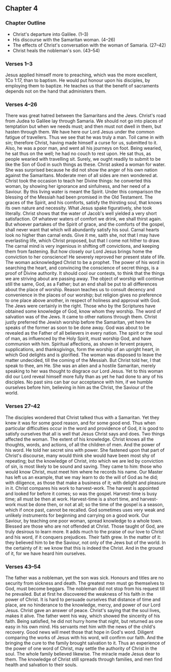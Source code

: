 ## Chapter 4

### Chapter Outline

- Christ's departure into Galilee. (1–3)
- His discourse with the Samaritan woman. (4–26)
- The effects of Christ's conversation with the woman of Samaria. (27–42)
- Christ heals the nobleman's son. (43–54)

### Verses 1–3

Jesus applied himself more to preaching, which was the more excellent, 1Co 1:17, than to baptism. He would put honour upon his disciples, by employing them to baptize. He teaches us that the benefit of sacraments depends not on the hand that administers them.

### Verses 4–26

There was great hatred between the Samaritans and the Jews. Christ's road from Judea to Galilee lay through Samaria. We should not go into places of temptation but when we needs must; and then must not dwell in them, but hasten through them. We have here our Lord Jesus under the common fatigue of travellers. Thus we see that he was truly a man. Toil came in with sin; therefore Christ, having made himself a curse for us, submitted to it. Also, he was a poor man, and went all his journeys on foot. Being wearied, he sat thus on the well; he had no couch to rest upon. He sat thus, as people wearied with travelling sit. Surely, we ought readily to submit to be like the Son of God in such things as these. Christ asked a woman for water. She was surprised because he did not show the anger of his own nation against the Samaritans. Moderate men of all sides are men wondered at. Christ took the occasion to teach her Divine things: he converted this woman, by showing her ignorance and sinfulness, and her need of a Saviour. By this living water is meant the Spirit. Under this comparison the blessing of the Messiah had been promised in the Old Testament. The graces of the Spirit, and his comforts, satisfy the thirsting soul, that knows its own nature and necessity. What Jesus spake figuratively, she took literally. Christ shows that the water of Jacob's well yielded a very short satisfaction. Of whatever waters of comfort we drink, we shall thirst again. But whoever partakes of the Spirit of grace, and the comforts of the gospel, shall never want that which will abundantly satisfy his soul. Carnal hearts look no higher than carnal ends. Give it me, saith she, not that I may have everlasting life, which Christ proposed, but that I come not hither to draw. The carnal mind is very ingenious in shifting off convictions, and keeping them from fastening. But how closely our Lord Jesus brings home the conviction to her conscience! He severely reproved her present state of life. The woman acknowledged Christ to be a prophet. The power of his word in searching the heart, and convincing the conscience of secret things, is a proof of Divine authority. It should cool our contests, to think that the things we are striving about are passing away. The object of worship will continue still the same, God, as a Father; but an end shall be put to all differences about the place of worship. Reason teaches us to consult decency and convenience in the places of our worship; but religion gives no preference to one place above another, in respect of holiness and approval with God. The Jews were certainly in the right. Those who by the Scriptures have obtained some knowledge of God, know whom they worship. The word of salvation was of the Jews. It came to other nations through them. Christ justly preferred the Jewish worship before the Samaritan, yet here he speaks of the former as soon to be done away. God was about to be revealed as the Father of all believers in every nation. The spirit or the soul of man, as influenced by the Holy Spirit, must worship God, and have communion with him. Spiritual affections, as shown in fervent prayers, supplications, and thanksgivings, form the worship of an upright heart, in which God delights and is glorified. The woman was disposed to leave the matter undecided, till the coming of the Messiah. But Christ told her, I that speak to thee, am He. She was an alien and a hostile Samaritan, merely speaking to her was thought to disgrace our Lord Jesus. Yet to this woman did our Lord reveal himself more fully than as yet he had done to any of his disciples. No past sins can bar our acceptance with him, if we humble ourselves before him, believing in him as the Christ, the Saviour of the world.

### Verses 27–42

The disciples wondered that Christ talked thus with a Samaritan. Yet they knew it was for some good reason, and for some good end. Thus when particular difficulties occur in the word and providence of God, it is good to satisfy ourselves that all is well that Jesus Christ says and does. Two things affected the woman. The extent of his knowledge. Christ knows all the thoughts, words, and actions, of all the children of men. And the power of his word. He told her secret sins with power. She fastened upon that part of Christ's discourse, many would think she would have been most shy of repeating; but the knowledge of Christ, into which we are led by conviction of sin, is most likely to be sound and saving. They came to him: those who would know Christ, must meet him where he records his name. Our Master has left us an example, that we may learn to do the will of God as he did; with diligence, as those that make a business of it; with delight and pleasure in it. Christ compares his work to harvest-work. The harvest is appointed and looked for before it comes; so was the gospel. Harvest-time is busy time; all must be then at work. Harvest-time is a short time, and harvest-work must be done then, or not at all; so the time of the gospel is a season, which if once past, cannot be recalled. God sometimes uses very weak and unlikely instruments for beginning and carrying on a good work. Our Saviour, by teaching one poor woman, spread knowledge to a whole town. Blessed are those who are not offended at Christ. Those taught of God, are truly desirous to learn more. It adds much to the praise of our love to Christ and his word, if it conquers prejudices. Their faith grew. In the matter of it: they believed him to be the Saviour, not only of the Jews but of the world. In the certainty of it: we know that this is indeed the Christ. And in the ground of it, for we have heard him ourselves.

### Verses 43–54

The father was a nobleman, yet the son was sick. Honours and titles are no security from sickness and death. The greatest men must go themselves to God, must become beggars. The nobleman did not stop from his request till he prevailed. But at first he discovered the weakness of his faith in the power of Christ. It is hard to persuade ourselves that distance of time and place, are no hinderance to the knowledge, mercy, and power of our Lord Jesus. Christ gave an answer of peace. Christ's saying that the soul lives, makes it alive. The father went his way, which showed the sincerity of his faith. Being satisfied, he did not hurry home that night, but returned as one easy in his own mind. His servants met him with the news of the child's recovery. Good news will meet those that hope in God's word. Diligent comparing the works of Jesus with his word, will confirm our faith. And the bringing the cure to the family brought salvation to it. Thus an experience of the power of one word of Christ, may settle the authority of Christ in the soul. The whole family believed likewise. The miracle made Jesus dear to them. The knowledge of Christ still spreads through families, and men find health and salvation to their souls.

